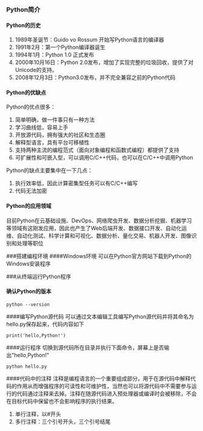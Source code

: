 ### Python简介
#### Python的历史
1. 1989年圣诞节：Guido vo Rossum 开始写Python语言的编译器
2. 1991年2月：第一个Python编译器诞生
3. 1994年1月：Python 1.0 正式发布
4. 2000年10月16日：Python 2.0发布，增加了实现完整的垃圾回收，提供了对Unicode的支持。
5. 2008年12月3日：Python3.0发布，并不完全兼容之前的Python代码

#### Python的优缺点
Python的优点很多：
 1. 简单明确，做一件事只有一种方法
 2. 学习曲线低，容易上手
 3. 开放源代码，拥有强大的社区和生态圈
 4. 解释型语言，具有平台可移植性
 5. 支持两种主流的编程范式（面向对象编程和函数式编程）都提供了支持
 6. 可扩展性和可嵌入型，可以调用C/C++代码，也可以在C/C++中调用Python

Python的缺点主要集中在一下几点：
 1. 执行效率低，因此计算密集型任务可以有C/C++编写
 2. 代码无法加密

#### Python的应用领域 
目前Python在云基础设施、DevOps、网络爬虫开发、数据分析挖掘、机器学习等领域有这刚发应用，因此也产生了Web后端开发、数据接口开发、自动化运维、自动化测试、科学计算和可视化、数据分析、量化交易、机器人开发、图像识别和处理等职位

###搭建编程环境
####Windows环境
可以在Python官方网站下载到Python的Windows安装程序

###从终端运行Python程序

#### 确认Python的版本
```shell
python --version
```
####编写Python源代码
可以通过文本编辑工具编写Python源代码并将其命名为hello.py保存起来，代码内容如下
```shell
print('hello,Python!')
```
####运行程序
切换到源代码所在目录并执行下面命令，屏幕上是否输出"hello,Python!"
```shell
python hello.py
```
####代码中的注释
注释是编程语言的一个重要组成部分，用于在源代码中解释代码的作用从而增强程序的可读性和可维护性，当然也可以将源代码中不需要参与运行的代码通过注释来去掉。注释在随源代码进入预处理器或编译时会被移除，不会在目标代码中保留也不会影响程序的执行结果。
1. 单行注释，以#开头
2. 多行注释：三个引号开头，三个引号结尾